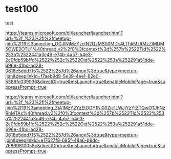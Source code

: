 # test100
test

https://teams.microsoft.com/dl/launcher/launcher.html?url=%2f_%23%2fl%2fmeetup-join%2f19%3ameeting_OGJlNjMzYzctN2QzMS00MDc4LThkMzItMzZiMDM5OWE2OTU1%40thread.v2%2f0%3fcontext%3d%257b%2522Tid%2522%253a%2522441a3c46-e74b-4a57-b4e3-2c0fdb59b1fd%2522%252c%2522Oid%2522%253a%252291a51dde-696e-41bd-ad28-0618e5ddd7f5%2522%257d%26anon%3dtrue&type=meetup-join&deeplinkId=f7aeb9d9-5e39-4ee1-82e0-5386fc039936&directDl=true&msLaunch=true&enableMobilePage=true&suppressPrompt=true




https://teams.microsoft.com/dl/launcher/launcher.html?url=%2f_%23%2fl%2fmeetup-join%2f19%3ameeting_ZjA1MzY2YzEtOGY1Ni00Zjc1LWJjYzYtZTQwOTJhNzRhMTAx%40thread.v2%2f0%3fcontext%3d%257b%2522Tid%2522%253a%2522441a3c46-e74b-4a57-b4e3-2c0fdb59b1fd%2522%252c%2522Oid%2522%253a%252291a51dde-696e-41bd-ad28-0618e5ddd7f5%2522%257d%26anon%3dtrue&type=meetup-join&deeplinkId=e17627f8-695f-48a6-b9dc-76869810058c&directDl=true&msLaunch=true&enableMobilePage=true&suppressPrompt=true






